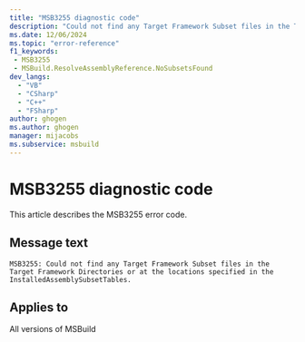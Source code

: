 ```yaml
---
title: "MSB3255 diagnostic code"
description: "Could not find any Target Framework Subset files in the Target Framework Directories or at the locations specified in the InstalledAssemblySubsetTables."
ms.date: 12/06/2024
ms.topic: "error-reference"
f1_keywords:
 - MSB3255
 - MSBuild.ResolveAssemblyReference.NoSubsetsFound
dev_langs:
  - "VB"
  - "CSharp"
  - "C++"
  - "FSharp"
author: ghogen
ms.author: ghogen
manager: mijacobs
ms.subservice: msbuild
---
```


# MSB3255 diagnostic code

<!-- :::ErrorDefinitionDescription::: -->
<!-- :::editable-content name="introDescription"::: -->
This article describes the MSB3255 error code.
<!-- :::editable-content-end::: -->

## Message text

`MSB3255: Could not find any Target Framework Subset files in the Target Framework Directories or at the locations specified in the InstalledAssemblySubsetTables.`

<!-- :::editable-content name="postOutputDescription"::: -->
<!--
{StrBegin="MSB3255: "}
-->
<!-- :::editable-content-end::: -->
<!-- :::ErrorDefinitionDescription-end::: -->

## Applies to

All versions of MSBuild
